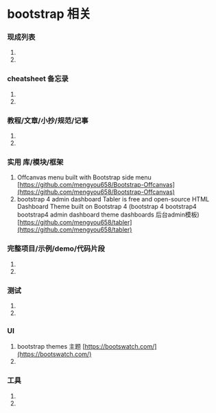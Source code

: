 
# bootstrap 相关

### 现成列表
1. 
1. 

### cheatsheet 备忘录
1. 
1. 

### 教程/文章/小抄/规范/记事
1. 
1. 

### 实用 库/模块/框架
1.  Offcanvas menu built with Bootstrap  side menu
[https://github.com/mengyou658/Bootstrap-Offcanvas](https://github.com/mengyou658/Bootstrap-Offcanvas)
1. bootstrap 4 admin dashboard Tabler is free and open-source HTML Dashboard Theme built on Bootstrap 4  (bootstrap 4 bootstrap4 bootstrap4 admin dashboard theme dashboards 后台admin模板)
[https://github.com/mengyou658/tabler](https://github.com/mengyou658/tabler)

### 完整项目/示例/demo/代码片段
1. 
1. 

### 测试
1. 
1. 

### UI
1. bootstrap themes 主题
[https://bootswatch.com/](https://bootswatch.com/)
1. 

### 工具
1. 
1. 
